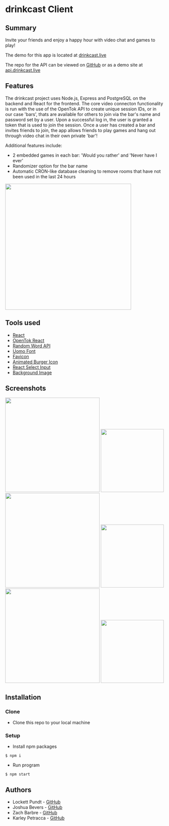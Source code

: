 # drinkcast Client

## Summary

Invite your friends and enjoy a happy hour with video chat and games to play!

The demo for this app is located at [drinkcast.live](https://www.drinkcast.live)

The repo for the API can be viewed on [GitHub](https://github.com/karleypetracca/drinkcast-api) or as a demo site at [api.drinkcast.live](https://api.drinkcast.live)


## Features

The drinkcast project uses Node.js, Express and PostgreSQL on the backend and
React for the frontend. The core video connecton functionality is run with the
use of the OpenTok API to create unique session IDs, or in our case 'bars', thats
are available for others to join via the bar's name and password set by a user.
Upon a successful log in, the user is granted a token that is used to join the
session. Once a user has created a bar and invites friends to join, the app
allows friends to play games and hang out through video chat in their own
private 'bar'!

Additional features include:
- 2 embedded games in each bar: 'Would you rather' and 'Never have I ever'
- Randomizer option for the bar name
- Automatic CRON-like database cleaning to remove rooms that have not been used
  in the last 24 hours

<img src="./src/images/drinkcast-fade-30fps.gif" width="400px">

## Tools used

- [React](https://reactjs.org/)
- [OpenTok React](https://tokbox.com/developer/guides/basics/)
- [Random Word API](https://random-word-api.herokuapp.com/home)
- [Uomo Font](https://www.freefonts.io/uomo-font-family/)
- [Favicon](https://favicon.io/)
- [Animated Burger Icon](https://march08.github.io/animated-burgers/)
- [React Select Input](https://react-select.com/home)
- [Background Image](https://pixabay.com/photos/floor-wood-hardwood-floors-1256804/)


## Screenshots

<img src="https://i.postimg.cc/QxWMTQrF/Screen-Shot-2020-05-03-at-2-30-55-PM.png" width="300px">
<img src="https://i.postimg.cc/rytQ2M4D/Screen-Shot-2020-05-04-at-9-36-40-AM.png" width="200px">
<img src="https://i.postimg.cc/SxFx7nyD/Screen-Shot-2020-05-01-at-1-39-07-PM.png" width="300px">
<img src="https://i.postimg.cc/bY5Jr64X/Screen-Shot-2020-05-01-at-1-40-07-PM.png" width="200px">
<img src="https://i.postimg.cc/P5Wr6dJh/Screen-Shot-2020-05-01-at-1-40-35-PM.png" width="300px">
<img src="https://i.postimg.cc/br4N5J1Y/Screen-Shot-2020-05-01-at-1-41-29-PM.png" width="200px">


## Installation

### Clone

- Clone this repo to your local machine

### Setup

- Install npm packages

```
$ npm i
```

- Run program

```
$ npm start
```


## Authors

- Lockett Pundt - [GitHub](https://github.com/LockettPundt)
- Joshua Bevers - [GitHub](https://github.com/JoshuaBevers)
- Zach Barbre - [GitHub](https://github.com/ZachBarbre)
- Karley Petracca - [GitHub](https://github.com/karleypetracca)